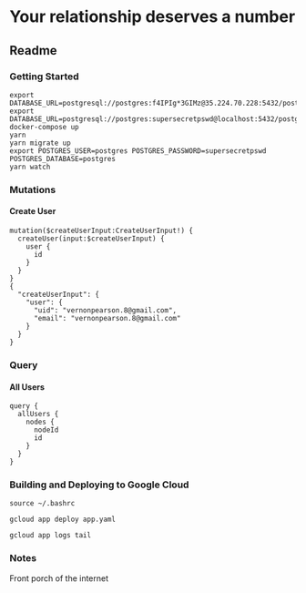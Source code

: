 # Your relationship deserves a number
## Readme

### Getting Started

```
export DATABASE_URL=postgresql://postgres:f4IPIg*3GIMz@35.224.70.228:5432/postgres
export DATABASE_URL=postgresql://postgres:supersecretpswd@localhost:5432/postgres
docker-compose up
yarn
yarn migrate up
export POSTGRES_USER=postgres POSTGRES_PASSWORD=supersecretpswd POSTGRES_DATABASE=postgres
yarn watch
```

### Mutations

#### Create User
```
mutation($createUserInput:CreateUserInput!) {
  createUser(input:$createUserInput) {
    user {
      id
    }
  }
}
{
  "createUserInput": {
    "user": {
      "uid": "vernonpearson.8@gmail.com",
      "email": "vernonpearson.8@gmail.com"
    }
  }
}
```

### Query

#### All Users
```
query {
  allUsers {
    nodes {
      nodeId
      id      
    }
  }
}
```

### Building and Deploying to Google Cloud

```
source ~/.bashrc
```

```
gcloud app deploy app.yaml
```

```
gcloud app logs tail
```

### Notes
Front porch of the internet
